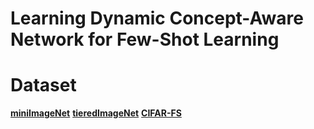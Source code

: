 # Learning Dynamic Concept-Aware Network for Few-Shot Learning
# Dataset
 [**miniImageNet**](https://drive.google.com/file/d/12V7qi-AjrYi6OoJdYcN_k502BM_jcP8D/view?usp=sharing) 
 [**tieredImageNet**](https://drive.google.com/open?id=1nVGCTd9ttULRXFezh4xILQ9lUkg0WZCG)
 [**CIFAR-FS**](https://drive.google.com/file/d/1GjGMI0q3bgcpcB_CjI40fX54WgLPuTpS/view?usp=sharing)

